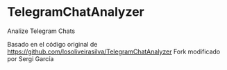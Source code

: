# TelegramChatAnalyzer
Analize Telegram Chats

Basado en el código original de https://github.com/losoliveirasilva/TelegramChatAnalyzer
Fork modificado por Sergi García
